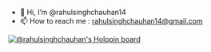 - 👋 Hi, I’m @rahulsinghchauhan14
- 📫 How to reach me : rahulsinghchauhan14@gmail.com
<!---
rahulsinghchauhan14/rahulsinghchauhan14 is a ✨ special ✨ repository because its `README.md` (this file) appears on your GitHub profile.
You can click the Preview link to take a look at your changes.
--->

[![@rahulsinghchauhan's Holopin board](https://holopin.me/rahulsinghchauhan)](https://holopin.io/@rahulsinghchauhan)
